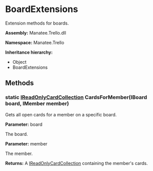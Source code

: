 # BoardExtensions

Extension methods for boards.

**Assembly:** Manatee.Trello.dll

**Namespace:** Manatee.Trello

**Inheritance hierarchy:**

- Object
- BoardExtensions

## Methods

### static [IReadOnlyCardCollection](IReadOnlyCardCollection#ireadonlycardcollection) CardsForMember(IBoard board, IMember member)

Gets all open cards for a member on a specific board.

**Parameter:** board

The board.

**Parameter:** member

The member.

**Returns:** A [IReadOnlyCardCollection](IReadOnlyCardCollection#ireadonlycardcollection) containing the member&#39;s cards.

